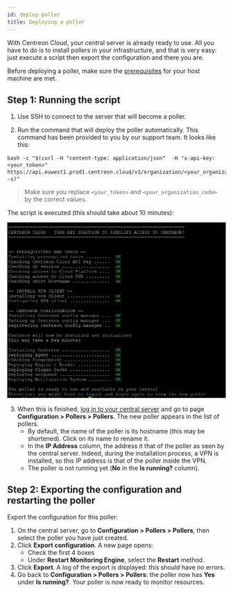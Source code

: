 ```yaml
---
id: deploy-poller
title: Deploying a poller
---
```


With Centreon Cloud, your central server is already ready to use. All you have to do is to install pollers in your infrastructure, and that is very easy: just execute a script then export the configuration and there you are.

Before deploying a poller, make sure the [prerequisites](prerequisites) for your host machine are met.

## Step 1: Running the script

1. Use SSH to connect to the server that will become a poller.

2. Run the command that will deploy the poller automatically. This command has been provided to you by our support team. It looks like this:

  ```shell
  bash -c "$(curl -H "content-type: application/json"  -H "x-api-key: <your_token>"  https://api.euwest1.prod1.centreon.cloud/v1/organization/<your_organization_code>/site/centreon/poller -s)"
  ```
  
  > Make sure you replace `<your_token>` and `<your_organization_code>` by the correct values.

  The script is executed (this should take about 10 minutes):

  ![image](../assets/installation/script2.png)

3. When this is finished, [log in to your central server](../getting-started/interface#accessing-the-central-servers-interface) and go to page **Configuration > Pollers > Pollers**. The new poller appears in the list of pollers.
   * By default, the name of the poller is its hostname (this may be shortened). Click on its name to rename it.
   * In the **IP Address** column, the address it that of the poller as seen by the central server. Indeed, during the installation process, a VPN is installed, so this IP address is that of the poller inside the VPN.
   * The poller is not running yet (**No** in the **Is running?** column).

## Step 2: Exporting the configuration and restarting the poller

Export the configuration for this poller:

1. On the central server, go to **Configuration > Pollers > Pollers**, then select the poller you have just created.
2. Click **Export configuration**. A new page opens:
   * Check the first 4 boxes
   * Under **Restart Monitoring Engine**, select the **Restart** method.
3. Click **Export**. A log of the export is displayed: this should have no errors.
4. Go back to **Configuration > Pollers > Pollers**: the poller now has **Yes** under **Is running?**. Your poller is now ready to monitor resources.
